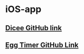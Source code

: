 # iOS-app

## [Dicee GitHub link](https://github.com/liangliang1120/iOS-app/tree/main/Dicee-iOS13)
## [Egg Timer GitHub Link](https://github.com/liangliang1120/iOS-app/tree/main/EggTimer-iOS13)
